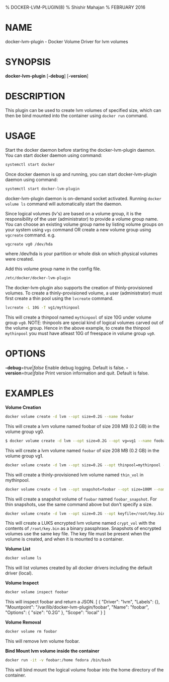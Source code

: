 % DOCKER-LVM-PLUGIN(8)
% Shishir Mahajan
% FEBRUARY 2016
# NAME
docker-lvm-plugin - Docker Volume Driver for lvm volumes

# SYNOPSIS
**docker-lvm-plugin**
[**-debug**]
[**-version**]

# DESCRIPTION
This plugin can be used to create lvm volumes of specified size,
which can then be bind mounted into the container using `docker run`
command.

# USAGE
Start the docker daemon before starting the docker-lvm-plugin daemon.
You can start docker daemon using command:
```bash
systemctl start docker
```
Once docker daemon is up and running, you can start docker-lvm-plugin daemon
using command:
```bash
systemctl start docker-lvm-plugin
```
docker-lvm-plugin daemon is on-demand socket activated. Running `docker volume ls` command
will automatically start the daemon.

Since logical volumes (lv's) are based on a volume group, it is the
responsibility of the user (administrator) to provide a volume group name.
You can choose an existing volume group name by listing volume groups on
your system using `vgs` command OR create a new volume group using `vgcreate`
command. e.g.
```bash
vgcreate vg0 /dev/hda
```
where /dev/hda is your partition or whole disk on which physical volumes
were created.

Add this volume group name in the config file.
```bash
/etc/docker/docker-lvm-plugin
```
The docker-lvm-plugin also supports the creation of thinly-provisioned volumes. To create a thinly-provisioned volume, a user (administrator) must first create a thin pool using the `lvcreate` command.
```bash
lvcreate -L 10G -T vg1/mythinpool
```
This will create a thinpool named `mythinpool` of size 10G under volume group `vg0`.
NOTE: thinpools are special kind of logical volumes carved out of the volume group.
Hence in the above example, to create the thinpool `mythinpool` you must have atleast 10G of freespace in volume group `vg0`.

# OPTIONS
**-debug**=*true*|*false*
  Enable debug logging. Default is false.
**-version**=*true*|*false*
  Print version information and quit. Default is false.

# EXAMPLES
**Volume Creation**
```bash
docker volume create -d lvm --opt size=0.2G --name foobar
```
This will create a lvm volume named foobar of size 208 MB (0.2 GB) in the
volume group vg0.
```bash
$ docker volume create -d lvm --opt size=0.2G --opt vg=vg1 --name foobar
```
This will create a lvm volume named `foobar` of size 208 MB (0.2 GB) in the
volume group vg1.
```bash
docker volume create -d lvm --opt size=0.2G --opt thinpool=mythinpool --name thin_vol
```
This will create a thinly-provisioned lvm volume named `thin_vol` in mythinpool.
```bash
docker volume create -d lvm --opt snapshot=foobar --opt size=100M --name foobar_snapshot
```
This will create a snapshot volume of `foobar` named `foobar_snapshot`. For thin snapshots, use the same command above but don't specify a size.
```bash
docker volume create -d lvm --opt size=0.2G --opt keyfile=/root/key.bin --name crypt_vol
```
This will create a LUKS encrypted lvm volume named `crypt_vol` with the contents of `/root/key.bin` as a binary passphrase. Snapshots of encrypted volumes use the same key file. The key file must be present when the volume is created, and when it is mounted to a container.

**Volume List**
```bash
docker volume ls
```
This will list volumes created by all docker drivers including the default driver (local).

**Volume Inspect**
```bash
docker volume inspect foobar
```
This will inspect foobar and return a JSON.
[
    {
        "Driver": "lvm",
        "Labels": {},
        "Mountpoint": "/var/lib/docker-lvm-plugin/foobar",
        "Name": "foobar",
        "Options": {
            "size": "0.2G"
        },
        "Scope": "local"
    }
]

**Volume Removal**
```bash
docker volume rm foobar
```
This will remove lvm volume foobar.

**Bind Mount lvm volume inside the container**
```bash
docker run -it -v foobar:/home fedora /bin/bash
```
This will bind mount the logical volume foobar into the home directory of the container.



